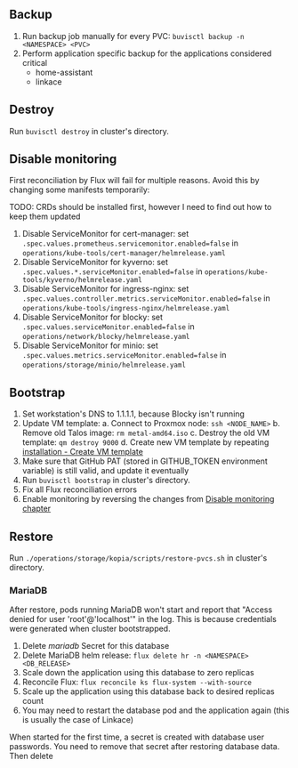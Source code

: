 ## Backup

1. Run backup job manually for every PVC: `buvisctl backup -n <NAMESPACE> <PVC>`
2. Perform application specific backup for the applications considered critical
   - home-assistant
   - linkace

## Destroy

Run `buvisctl destroy` in cluster's directory.

## Disable monitoring

First reconciliation by Flux will fail for multiple reasons. Avoid this by changing some manifests temporarily:

TODO: CRDs should be installed first, however I need to find out how to keep them updated

1. Disable ServiceMonitor for cert-manager: set `.spec.values.prometheus.servicemonitor.enabled=false` in `operations/kube-tools/cert-manager/helmrelease.yaml`
2. Disable ServiceMonitor for kyverno: set `.spec.values.*.serviceMonitor.enabled=false` in `operations/kube-tools/kyverno/helmrelease.yaml`
3. Disable ServiceMonitor for ingress-nginx: set `.spec.values.controller.metrics.serviceMonitor.enabled=false` in `operations/kube-tools/ingress-nginx/helmrelease.yaml`
4. Disable ServiceMonitor for blocky: set `.spec.values.serviceMonitor.enabled=false` in `operations/network/blocky/helmrelease.yaml`
5. Disable ServiceMonitor for minio: set `.spec.values.metrics.serviceMonitor.enabled=false` in `operations/storage/minio/helmrelease.yaml`

## Bootstrap

1. Set workstation's DNS to 1.1.1.1, because Blocky isn't running
2. Update VM template:
   a. Connect to Proxmox node: `ssh <NODE_NAME>`
   b. Remove old Talos image: `rm metal-amd64.iso`
   c. Destroy the old VM template: `qm destroy 9000`
   d. Create new VM template by repeating [installation - Create VM template](installation.md#create-vm-template)
3. Make sure that GitHub PAT (stored in GITHUB_TOKEN environment variable) is still valid, and update it eventually
4. Run `buvisctl bootstrap` in cluster's directory.
5. Fix all Flux reconciliation errors
6. Enable monitoring by reversing the changes from [Disable monitoring chapter](operations.md#disable-monitoring)

## Restore

Run `./operations/storage/kopia/scripts/restore-pvcs.sh` in cluster's directory.

### MariaDB

After restore, pods running MariaDB won't start and report that "Access denied for user 'root'@'localhost'" in the log. This is because credentials were generated when cluster bootstrapped.

1. Delete _mariadb_ Secret for this database
2. Delete MariaDB helm release: `flux delete hr -n <NAMESPACE> <DB_RELEASE>`
3. Scale down the application using this database to zero replicas
4. Reconcile Flux: `flux reconcile ks flux-system --with-source`
5. Scale up the application using this database back to desired replicas count
6. You may need to restart the database pod and the application again (this is usually the case of Linkace)

When started for the first time, a secret is created with database user passwords. You need to remove that secret after restoring database data. Then delete
